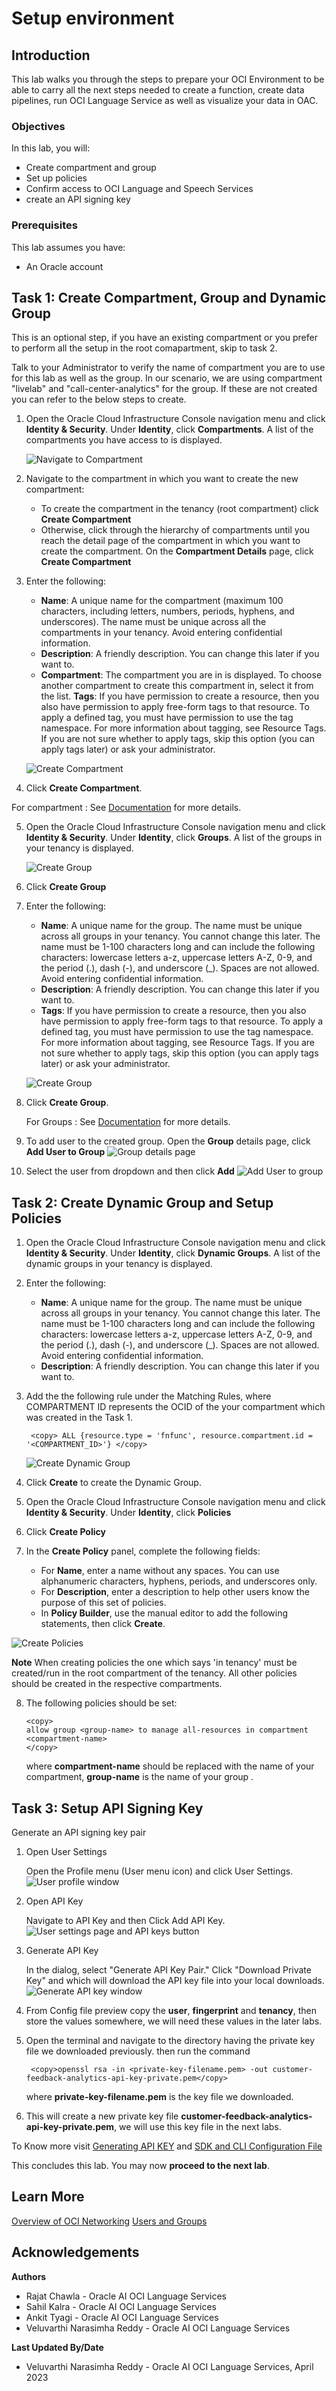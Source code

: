 # Setup environment

## Introduction

This lab walks you through the steps to prepare your OCI Environment to be able to carry all the next steps needed to create a function, create data pipelines, run OCI Language Service as well as visualize your data in OAC.


### Objectives

In this lab, you will:
* Create compartment and group
* Set up policies
* Confirm access to OCI Language and Speech Services
* create an API signing key


### Prerequisites

This lab assumes you have:
* An Oracle account


## **Task 1**: Create Compartment, Group and Dynamic Group

This is an optional step, if you have an existing compartment or you prefer to perform all the setup in the root comapartment, skip to task 2.

Talk to your Administrator to verify the name of compartment you are to use for this lab as well as the group. In our scenario, we are using compartment "livelab" and "call-center-analytics" for the group. If these are not created you can refer to the below steps to create.

1.	Open the Oracle Cloud Infrastructure Console navigation menu and click **Identity & Security**. Under **Identity**, click **Compartments**. A list of the compartments you have access to is displayed.

    ![Navigate to Compartment](./images/navigate-to-compartment.png " ")

2. Navigate to the compartment in which you want to create the new compartment:
    * To create the compartment in the tenancy (root compartment) click **Create Compartment**
    * Otherwise, click through the hierarchy of compartments until you reach the detail page of the compartment in which you want to create the compartment. On the **Compartment Details** page, click **Create Compartment**

3. Enter the following:
    * **Name**: A unique name for the compartment (maximum 100 characters, including letters, numbers, periods, hyphens, and underscores). The name must be unique across all the compartments in your tenancy. Avoid entering confidential information.
    * **Description**: A friendly description. You can change this later if you want to.
    * **Compartment**: The compartment you are in is displayed. To choose another compartment to create this compartment in, select it from the list.
    **Tags**: If you have permission to create a resource, then you also have permission to apply free-form tags to that resource. To apply a defined tag, you must have permission to use the tag namespace. For more information about tagging, see Resource Tags. If you are not sure whether to apply tags, skip this option (you can apply tags later) or ask your administrator.

    ![Create Compartment](./images/create-compartment.png " ")

4. Click **Create Compartment**.

  For compartment : See [Documentation](https://docs.oracle.com/en-us/iaas/Content/Identity/Tasks/managingcompartments.htm) for more details.

5. Open the Oracle Cloud Infrastructure Console navigation menu and click **Identity & Security**. Under **Identity**, click **Groups**. A list of the groups in your tenancy is displayed.

    ![Create Group](./images/creategroupone.png " ")

6. Click **Create Group**

7. Enter the following:
    * **Name**: A unique name for the group. The name must be unique across all groups in your tenancy. You cannot change this later. The name must be 1-100 characters long and can include the following characters: lowercase letters a-z, uppercase letters A-Z, 0-9, and the period (.), dash (-), and underscore (_). Spaces are not allowed. Avoid entering confidential information.
    * **Description**: A friendly description. You can change this later if you want to.
    * **Tags**: If you have permission to create a resource, then you also have permission to apply free-form tags to that resource. To apply a defined tag, you must have permission to use the tag namespace. For more information about tagging, see Resource Tags. If you are not sure whether to apply tags, skip this option (you can apply tags later) or ask your administrator.

    ![Create Group](./images/create-group.png " ")

8. Click **Create Group**.

    For Groups : See [Documentation](https://docs.oracle.com/en-us/iaas/Content/Identity/Tasks/managinggroups.htm) for more details.
  
9. To add user to the created group. Open the **Group** details page, click **Add User to Group**
    ![Group details page](./images/group-details.png " ")

10. Select the user from dropdown and then click **Add**
    ![Add User to group](./images/add-user.png " ")

## **Task 2**: Create Dynamic Group and Setup Policies

1. Open the Oracle Cloud Infrastructure Console navigation menu and click **Identity & Security**. Under **Identity**, click **Dynamic Groups**. A list of the dynamic groups in your tenancy is displayed.

2. Enter the following:
    * **Name**: A unique name for the group. The name must be unique across all groups in your tenancy. You cannot change this later. The name must be 1-100 characters long and can include the following characters: lowercase letters a-z, uppercase letters A-Z, 0-9, and the period (.), dash (-), and underscore (_). Spaces are not allowed. Avoid entering confidential information.
    * **Description**: A friendly description. You can change this later if you want to.

3. Add the the following rule under the Matching Rules, where COMPARTMENT ID represents the OCID of the your compartment which was created in the Task 1.

        <copy> ALL {resource.type = 'fnfunc', resource.compartment.id = '<COMPARTMENT_ID>'} </copy>
    
    ![Create Dynamic Group](./images/create-dg-details.png " ")

4. Click **Create** to create the Dynamic Group.

5.	Open the Oracle Cloud Infrastructure Console navigation menu and click **Identity & Security**. Under **Identity**, click **Policies**

6.	Click **Create Policy**

7.	In the **Create Policy** panel, complete the following fields:
    * For **Name**, enter a name without any spaces. You can use alphanumeric characters, hyphens, periods, and underscores only.
    * For **Description**, enter a description to help other users know the purpose of this set of policies.
    * In **Policy Builder**, use the manual editor to add the following statements, then click **Create**.

   ![Create Policies](./images/create-policy.png " ")

   **Note** When creating policies the one which says 'in tenancy' must be created/run in the root compartment of the tenancy. All other policies should be created in the respective compartments.

8.	The following policies should be set:

    ```
    <copy>
    allow group <group-name> to manage all-resources in compartment <compartment-name>
    </copy>
    ```
    
    where **compartment-name** should be replaced with the name of your compartment, **group-name** is the name of your group .



## **Task 3**: Setup API Signing Key

Generate an API signing key pair

1. Open User Settings

    Open the Profile menu (User menu icon) and click User Settings.
        ![User profile window](./images/user-profile-icon.png " ")

2. Open API Key

    Navigate to API Key and then Click Add API Key.
        ![User settings page and API keys button](./images/add-api-button.png " ")

3. Generate API Key

    In the dialog, select "Generate API Key Pair." Click "Download Private Key" and which will download the API key file into your local downloads.
        ![Generate API key window](./images/gen-api.png " ")

4. From Config file preview copy the **user**, **fingerprint** and **tenancy**, then store the values somewhere, we will need these values in the later labs.

5. Open the terminal and navigate to the directory having the private key file we downloaded previously. then run the command
    
        <copy>openssl rsa -in <private-key-filename.pem> -out customer-feedback-analytics-api-key-private.pem</copy>

    where **private-key-filename.pem** is the key file we downloaded.

6. This will create a new private key file **customer-feedback-analytics-api-key-private.pem**, we will use this key file in the next labs.



To Know more visit [Generating API KEY](https://docs.oracle.com/en-us/iaas/Content/API/Concepts/apisigningkey.htm) and [SDK and CLI Configuration File](https://docs.oracle.com/en-us/iaas/Content/API/Concepts/sdkconfig.htm#SDK_and_CLI_Configuration_File)


This concludes this lab. You may now **proceed to the next lab**.

## Learn More
[Overview of OCI Networking](https://docs.oracle.com/en-us/iaas/Content/Network/Concepts/landing.htm)
[Users and Groups](https://docs.oracle.com/en-us/iaas/Content/GSG/Tasks/addingusers.htm)

## Acknowledgements
**Authors**
  * Rajat Chawla  - Oracle AI OCI Language Services
  * Sahil Kalra - Oracle AI OCI Language Services
  * Ankit Tyagi -  Oracle AI OCI Language Services
  * Veluvarthi Narasimha Reddy - Oracle AI OCI Language Services


**Last Updated By/Date**
* Veluvarthi Narasimha Reddy  - Oracle AI OCI Language Services, April 2023
